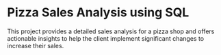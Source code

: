 # Pizza Sales Analysis using SQL
This project provides a detailed sales analysis for a pizza shop and offers actionable insights to help the client implement significant changes to increase their sales.


